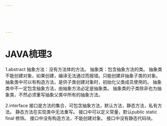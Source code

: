 ```yaml
---





---
```


# JAVA梳理3


1.abstract
		抽象方法：没有方法体的方法。
		抽象类：包含抽象方法的类。
		抽象类不能创建对象，如果创建，编译无法通过而报错。只能创建非抽象子类的对象。
		抽象类中可以有构造方法，是供子类创建对象时，初始化父类成员使用的。
		抽象类中不一定包含抽象方法，由抽象方法必定是抽象类。
		抽象类的子类除非也为抽象类，不然必须重写抽象父类中所有的抽象方法。
		

2.interface
		接口是方法的集合，可包含抽象方法，默认方法，静态方法，私有方法。
		静态方法在实现类中无法重写。
		接口中可以定义常量，默认public static final 修饰。
		接口中没有构造方法，不能创建对象。
		接口中没有静态代码块。

